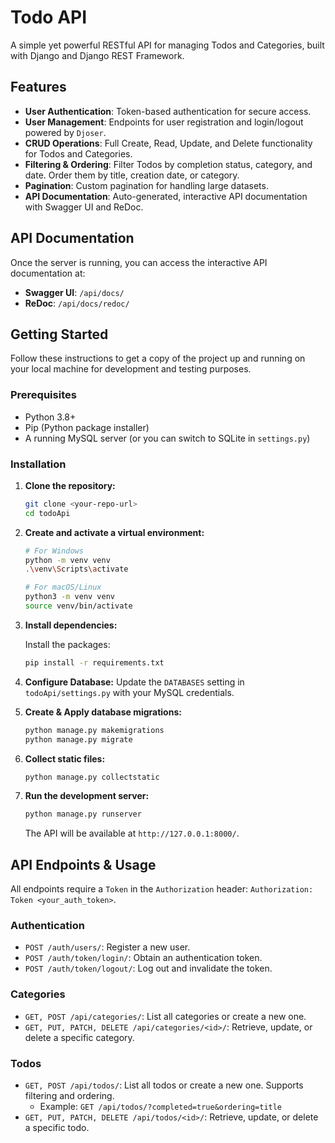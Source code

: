 # Todo API

A simple yet powerful RESTful API for managing Todos and Categories, built with Django and Django REST Framework.

## Features

- **User Authentication**: Token-based authentication for secure access.
- **User Management**: Endpoints for user registration and login/logout powered by `Djoser`.
- **CRUD Operations**: Full Create, Read, Update, and Delete functionality for Todos and Categories.
- **Filtering & Ordering**: Filter Todos by completion status, category, and date. Order them by title, creation date, or category.
- **Pagination**: Custom pagination for handling large datasets.
- **API Documentation**: Auto-generated, interactive API documentation with Swagger UI and ReDoc.

## API Documentation

Once the server is running, you can access the interactive API documentation at:

- **Swagger UI**: `/api/docs/`
- **ReDoc**: `/api/docs/redoc/`

## Getting Started

Follow these instructions to get a copy of the project up and running on your local machine for development and testing purposes.

### Prerequisites

- Python 3.8+
- Pip (Python package installer)
- A running MySQL server (or you can switch to SQLite in `settings.py`)

### Installation

1.  **Clone the repository:**
    ```sh
    git clone <your-repo-url>
    cd todoApi
    ```

2.  **Create and activate a virtual environment:**
    ```sh
    # For Windows
    python -m venv venv
    .\venv\Scripts\activate

    # For macOS/Linux
    python3 -m venv venv
    source venv/bin/activate
    ```

3.  **Install dependencies:**

    Install the packages:
    ```sh
    pip install -r requirements.txt
    ```

4.  **Configure Database:**
    Update the `DATABASES` setting in `todoApi/settings.py` with your MySQL credentials. 

5.  **Create & Apply database migrations:**
    ```sh
    python manage.py makemigrations
    python manage.py migrate
    ```

6.  **Collect static files:**
    ```sh
    python manage.py collectstatic
    ```

6.  **Run the development server:**
    ```sh
    python manage.py runserver
    ```
    The API will be available at `http://127.0.0.1:8000/`.

## API Endpoints & Usage

All endpoints require a `Token` in the `Authorization` header: `Authorization: Token <your_auth_token>`.

### Authentication

- `POST /auth/users/`: Register a new user.
- `POST /auth/token/login/`: Obtain an authentication token.
- `POST /auth/token/logout/`: Log out and invalidate the token.

### Categories
- `GET, POST /api/categories/`: List all categories or create a new one.
- `GET, PUT, PATCH, DELETE /api/categories/<id>/`: Retrieve, update, or delete a specific category.

### Todos
- `GET, POST /api/todos/`: List all todos or create a new one. Supports filtering and ordering.
  - Example: `GET /api/todos/?completed=true&ordering=title`
- `GET, PUT, PATCH, DELETE /api/todos/<id>/`: Retrieve, update, or delete a specific todo.